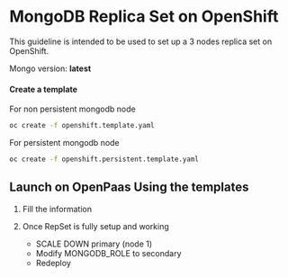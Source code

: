 # MongoDB Replica Set on OpenShift

This guideline is intended to be used to set up a 3 nodes replica set on OpenShift.

Mongo version:  **latest**

#### Create a template

For non persistent mongodb node
```sh
oc create -f openshift.template.yaml
```

For persistent mongodb node
```sh
oc create -f openshift.persistent.template.yaml
```

## Launch on OpenPaas Using the templates

1. Fill the information

2. Once RepSet is fully setup and working
    * SCALE DOWN primary (node 1)
    * Modify MONGODB_ROLE to secondary
    * Redeploy
